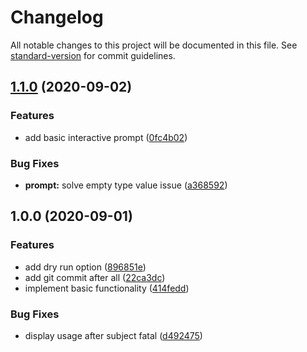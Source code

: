 # Changelog

All notable changes to this project will be documented in this file. See [standard-version](https://github.com/conventional-changelog/standard-version) for commit guidelines.

## [1.1.0](https://gitlab.com/nekofar/git-conventional-commit/compare/v1.0.0...v1.1.0) (2020-09-02)


### Features

* add basic interactive prompt ([0fc4b02](https://gitlab.com/nekofar/git-conventional-commit/commit/0fc4b0273fe51b4d32c4a251a652b490012e4fed))


### Bug Fixes

* **prompt:** solve empty type value issue ([a368592](https://gitlab.com/nekofar/git-conventional-commit/commit/a368592fc8a44db8ee7edb6218c48b4277d3b8d0))

## 1.0.0 (2020-09-01)


### Features

* add dry run option ([896851e](https://gitlab.com/nekofar/git-conventional-commit/commit/896851ee72577dc208b0414c5242142e2049ad7f))
* add git commit after all ([22ca3dc](https://gitlab.com/nekofar/git-conventional-commit/commit/22ca3dc440c65a35a9d2e1ac787b0f1b3811f09c))
* implement basic functionality ([414fedd](https://gitlab.com/nekofar/git-conventional-commit/commit/414fedd7da95536ab151373db47825fe68fecef0))


### Bug Fixes

* display usage after subject fatal ([d492475](https://gitlab.com/nekofar/git-conventional-commit/commit/d49247561c505f61046a4d8085d246a888fa188d))
